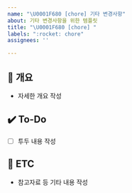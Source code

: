 ```yaml
---
name: "\U0001F680 [chore] 기타 변경사항"
about: 기타 변경사항을 위한 템플릿
title: "\U0001F680 [chore] "
labels: ":rocket: chore"
assignees: ''

---
```


## 📝 개요
- 자세한 개요 작성

## ✔️ To-Do
- [ ] 투두 내용 작성

## 👀 ETC
- 참고자료 등 기타 내용 작성
